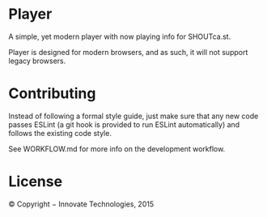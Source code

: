 # Player

A simple, yet modern player with now playing info for SHOUTca.st.

Player is designed for modern browsers, and as such, it will not support legacy browsers.

# Contributing

Instead of following a formal style guide, just make sure that any new
code passes ESLint (a git hook is provided to run ESLint automatically)
and follows the existing code style.

See WORKFLOW.md for more info on the development workflow.

# License

© Copyright − Innovate Technologies, 2015
